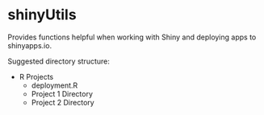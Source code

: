 # shinyUtils

Provides functions helpful when working with Shiny and deploying apps to shinyapps.io.

Suggested directory structure:

 - R Projects
   - deployment.R
   - Project 1 Directory
   - Project 2 Directory
